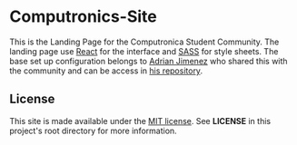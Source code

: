 # Computronics-Site

This is the Landing Page for the Computronica Student Community. The landing page use [React](https://reactjs.org/) for the interface and [SASS](https://sass-lang.com/) for style sheets.
The base set up configuration belongs to [Adrian Jimenez](https://www.linkedin.com/in/leiver-adrian-jimenez/) who shared this with the community and can be access in [his repository](https://gitlab.com/ajimenez/base-react-site).

## License 
This site is made available under the [MIT license](https://choosealicense.com/licenses/mit/). See **LICENSE** in this project's root directory for more information.